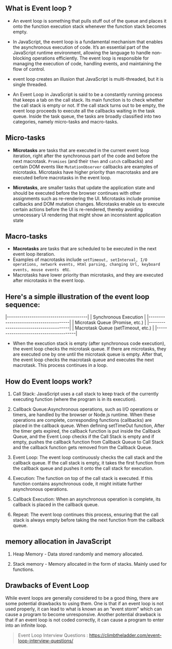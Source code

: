 ## What is Event loop ? 
- An event loop is something that pulls stuff out of the queue and places it onto the function execution stack whenever the function stack becomes empty.

- In JavaScript, the event loop is a fundamental mechanism that enables the asynchronous execution of code. It’s an essential part of the JavaScript runtime environment, allowing the language to handle non-blocking operations efficiently. The event loop is responsible for managing the execution of code, handling events, and maintaining the flow of control.

- event loop creates an illusion that JavaScript is multi-threaded, but it is single threaded.

- An Event Loop in JavaScript is said to be a constantly running process that keeps a tab on the call stack. Its main function is to check whether the call stack is empty or not. If the call stack turns out to be empty, the event loop proceeds to execute all the callbacks waiting in the task queue. Inside the task queue, the tasks are broadly classified into two categories, namely micro-tasks and macro-tasks.


## Micro-tasks

- **Microtasks** are tasks that are executed in the current event loop iteration, right after the synchronous part of the code and before the next macrotask.
`Promises` (and their `then` and `catch` callbacks) and certain DOM events like `MutationObserver` callbacks are examples of microtasks.
Microtasks have higher priority than macrotasks and are executed before macrotasks in the event loop.

- **Microtasks**, are smaller tasks that update the application state and should be executed before the browser continues with other assignments such as re-rendering the UI. Microtasks include promise callbacks and DOM mutation changes. Microtasks enable us to execute certain actions before the UI is re-rendered, thereby avoiding unnecessary UI rendering that might show an inconsistent application state


## Macro-tasks

- **Macrotasks** are tasks that are scheduled to be executed in the next event loop iteration.
- Examples of macrotasks include `setTimeout, setInterval, I/O operations, network events, Html parsing, changing Url, keyboard events, mouse events ` etc.
- Macrotasks have lower priority than microtasks, and they are executed after microtasks in the event loop.


## Here's a simple illustration of the event loop sequence:


|---------------------------------------|
|    Synchronous Execution              |
|---------------------------------------|
|    Microtask Queue (Promise, etc.)    |
|---------------------------------------|
|    Macrotask Queue (setTimeout, etc.) |
|---------------------------------------|


- When the execution stack is empty (after synchronous code execution), the event loop checks the microtask queue. If there are microtasks, they are executed one by one until the microtask queue is empty. After that, the event loop checks the macrotask queue and executes the next macrotask. This process continues in a loop.

## How do Event loops work?
1. Call Stack: JavaScript uses a call stack to keep track of the currently executing function (where the program is in its execution).

2. Callback Queue:Asynchronous operations, such as I/O operations or timers, are handled by the browser or Node.js runtime. When these operations are complete, corresponding functions (callbacks) are placed in the callback queue. When defining setTimeOut function, After the timer gets expired, the callback function is put inside the Callback Queue, and the Event Loop checks if the Call Stack is empty and if empty, pushes the callback function from Callback Queue to Call Stack and the callback function gets removed from the Callback Queue.

3. Event Loop: The event loop continuously checks the call stack and the callback queue. If the call stack is empty, it takes the first function from the callback queue and pushes it onto the call stack for execution.

4. Execution: The function on top of the call stack is executed. If this function contains asynchronous code, it might initiate further asynchronous operations.

5. Callback Execution: When an asynchronous operation is complete, its callback is placed in the callback queue.

6. Repeat: The event loop continues this process, ensuring that the call stack is always empty before taking the next function from the callback queue.


## memory allocation in JavaScript

1. Heap Memory - Data stored randomly and memory allocated.

2. Stack memory - Memory allocated in the form of stacks. Mainly used for functions.


## Drawbacks of Event Loop
While event loops are generally considered to be a good thing, there are some potential drawbacks to using them. One is that if an event loop is not used properly, it can lead to what is known as an “event storm” which can cause a program to become unresponsive. Another potential drawback is that if an event loop is not coded correctly, it can cause a program to enter into an infinite loop.


> Event Loop Interview Questions : https://climbtheladder.com/event-loop-interview-questions/
